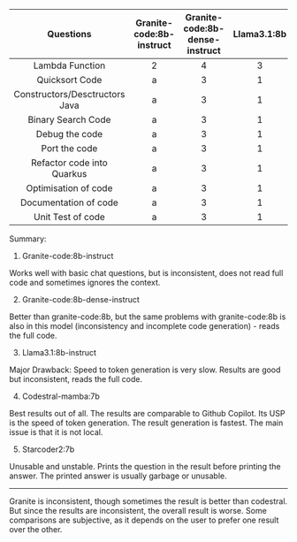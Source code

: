 | Questions | Granite-code:8b-instruct | Granite-code:8b-dense-instruct | Llama3.1:8b | Codestral-Mamba:7b | Starcoder2:7b |
| :----: | :----: | :----: | :----: | :----: | :----: |
| Lambda Function | 2 | 4 | 3 | 1 | 5 |
| Quicksort Code | a | 3 | 1 | 2 | 5 |
| Constructors/Desctructors Java | a | 3 | 1 | 2 | 5 |
| Binary Search Code | a | 3 | 1 | 2 | 5 |
| Debug the code | a | 3 | 1 | 2 | 5 |
| Port the code | a | 3 | 1 | 2 | 5 |
| Refactor code into Quarkus | a | 3 | 1 | 2 | 5 |
| Optimisation of code | a | 3 | 1 | 2 | 5 |
| Documentation of code | a | 3 | 1 | 2 | 5 |
| Unit Test of code | a | 3 | 1 | 2 | 5 |


Summary:

1. Granite-code:8b-instruct

Works well with basic chat questions, but is inconsistent, does not read full code and sometimes ignores the context.

2. Granite-code:8b-dense-instruct

Better than granite-code:8b, but the same problems with granite-code:8b is also in this model (inconsistency and incomplete code generation) - reads the full code.

3. Llama3.1:8b-instruct

Major Drawback: Speed to token generation is very slow. Results are good but inconsistent, reads the full code.

4. Codestral-mamba:7b

Best results out of all. The results are comparable to Github Copilot. Its USP is the speed of token generation. The result generation is fastest. The main issue is that it is not local.

5. Starcoder2:7b

Unusable and unstable. Prints the question in the result before printing the answer. The printed answer is usually garbage or unusable.

---------------------------------------------------------------------------------------------------

Granite is inconsistent, though sometimes the result is better than codestral. But since the results are inconsistent, the overall result is worse.
Some comparisons are subjective, as it depends on the user to prefer one result over the other.
